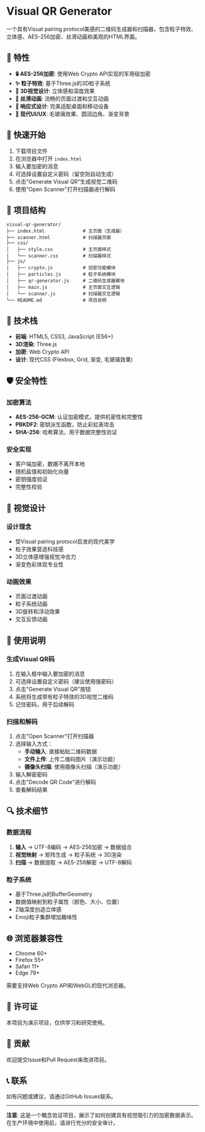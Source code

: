 # Visual QR Generator

一个具有Visual pairing protocol美感的二维码生成器和扫描器，包含粒子特效、立体感、AES-256加密、丝滑动画和美观的HTML界面。

## 🌟 特性

- **🔒 AES-256加密**: 使用Web Crypto API实现的军用级加密
- **✨ 粒子特效**: 基于Three.js的3D粒子系统
- **🎨 3D视觉设计**: 立体感和深度效果
- **🌊 丝滑动画**: 流畅的页面过渡和交互动画
- **📱 响应式设计**: 完美适配桌面和移动设备
- **🎯 现代UI/UX**: 毛玻璃效果、圆润边角、渐变背景

## 🚀 快速开始

1. 下载项目文件
2. 在浏览器中打开 `index.html`
3. 输入要加密的消息
4. 可选择设置自定义密码（留空则自动生成）
5. 点击"Generate Visual QR"生成视觉二维码
6. 使用"Open Scanner"打开扫描器进行解码

## 📁 项目结构

```
visual-qr-generator/
├── index.html              # 主页面（生成器）
├── scanner.html            # 扫描器页面
├── css/
│   ├── style.css           # 主页面样式
│   └── scanner.css         # 扫描器样式
├── js/
│   ├── crypto.js           # 加密功能模块
│   ├── particles.js        # 粒子系统模块
│   ├── qr-generator.js     # 二维码生成器模块
│   ├── main.js             # 主页面交互逻辑
│   └── scanner.js          # 扫描器交互逻辑
└── README.md               # 项目说明
```

## 🔧 技术栈

- **前端**: HTML5, CSS3, JavaScript (ES6+)
- **3D渲染**: Three.js
- **加密**: Web Crypto API
- **设计**: 现代CSS (Flexbox, Grid, 渐变, 毛玻璃效果)

## 🛡️ 安全特性

### 加密算法
- **AES-256-GCM**: 认证加密模式，提供机密性和完整性
- **PBKDF2**: 密钥派生函数，防止彩虹表攻击
- **SHA-256**: 哈希算法，用于数据完整性验证

### 安全实现
- 客户端加密，数据不离开本地
- 随机盐值和初始化向量
- 密钥强度验证
- 完整性校验

## 🎨 视觉设计

### 设计理念
- 受Visual pairing protocol启发的现代美学
- 粒子效果营造科技感
- 3D立体感增强视觉冲击力
- 渐变色彩体现专业性

### 动画效果
- 页面过渡动画
- 粒子系统动画
- 3D旋转和浮动效果
- 交互反馈动画

## 📱 使用说明

### 生成Visual QR码
1. 在输入框中输入要加密的消息
2. 可选择设置自定义密码（建议使用强密码）
3. 点击"Generate Visual QR"按钮
4. 系统将生成带有粒子特效的3D视觉二维码
5. 记住密码，用于后续解码

### 扫描和解码
1. 点击"Open Scanner"打开扫描器
2. 选择输入方式：
   - **手动输入**: 直接粘贴二维码数据
   - **文件上传**: 上传二维码图片（演示功能）
   - **摄像头扫描**: 使用摄像头扫描（演示功能）
3. 输入解密密码
4. 点击"Decode QR Code"进行解码
5. 查看解码结果

## 🔍 技术细节

### 数据流程
1. **输入** → UTF-8编码 → AES-256加密 → 数据组合
2. **视觉映射** → 矩阵生成 → 粒子系统 → 3D渲染
3. **扫描** → 数据提取 → AES-256解密 → UTF-8解码

### 粒子系统
- 基于Three.js的BufferGeometry
- 数据值映射到粒子属性（颜色、大小、位置）
- Z轴深度创造立体感
- Emoji粒子集群增加趣味性

## 🌐 浏览器兼容性

- Chrome 60+
- Firefox 55+
- Safari 11+
- Edge 79+

需要支持Web Crypto API和WebGL的现代浏览器。

## 📄 许可证

本项目为演示项目，仅供学习和研究使用。

## 🤝 贡献

欢迎提交Issue和Pull Request来改进项目。

## 📞 联系

如有问题或建议，请通过GitHub Issues联系。

---

**注意**: 这是一个概念验证项目，展示了如何创建具有视觉吸引力的加密数据表示。在生产环境中使用前，请进行充分的安全审计。


